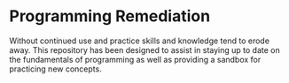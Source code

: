 # Programming Remediation

Without continued use and practice skills and knowledge tend to erode away. This repository has been designed to assist in staying up to date on the fundamentals of programming as well as providing a sandbox for practicing new concepts.